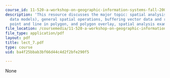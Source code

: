 ```yaml
---
course_id: 11-520-a-workshop-on-geographic-information-systems-fall-2005
description: 'This resource discusses the major topic: spatial analysis (using vector-based
  data models), general spatial operations, buffering vector data and raster data,
  point and line in polygon, and polygon overlay, spatial analysis example.'
file_location: /coursemedia/11-520-a-workshop-on-geographic-information-systems-fall-2005/ba4f25bbab3bf66d44c4d2f2bfe290f5_lect_7.pdf
file_type: application/pdf
layout: pdf
title: lect_7.pdf
type: course
uid: ba4f25bbab3bf66d44c4d2f2bfe290f5

---
```

None